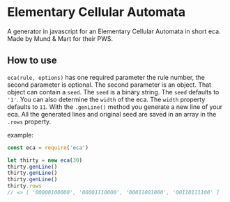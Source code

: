 # Elementary Cellular Automata
A generator in javascript for an Elementary Cellular Automata in short eca. Made by Mund & Mart for their PWS.

## How to use
`eca(rule, options)` has one required parameter the rule number,
the second parameter is optional. The second parameter is an object. That object
can contain a `seed`. The `seed` is a binary string. The `seed` defaults to `'1'`.
You can also determine the `width` of the eca. The `width` property defaults to
`11`.
With the `.genLine()` method you generate a new line of your eca. All the generated lines and original seed are
saved in an array in the `.rows` property.

example:
``` javascript
const eca = require('eca')

let thirty = new eca(30)
thirty.genLine()
thirty.genLine()
thirty.genLine()
thirty.rows
// => [ '00000100000', '00001110000', '00011001000', '00110111100' ]
```
